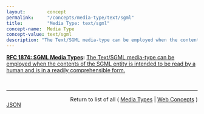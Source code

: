 ```yaml
---
layout:        concept
permalink:     "/concepts/media-type/text/sgml"
title:         "Media Type: text/sgml"
concept-name:  Media Type
concept-value: text/sgml
description: "The Text/SGML media-type can be employed when the contents of the SGML entity is intended to be read by a human and is in a readily comprehensible form."
---
```


**[RFC 1874: SGML Media Types](/specs/IETF/RFC/1874 "This document proposes new media sub-types of Text/SGML and Application/SGML. These media types can be used in the exchange of SGML documents and their entities. Specific details for the exchange or encapsulation of groups of related SGML entities using MIME are currently being considered by the mimesgml Working Group."):** [The Text/SGML media-type can be employed when the contents of the SGML entity is intended to be read by a human and is in a readily comprehensible form.](http://tools.ietf.org/html/rfc1874#section-2.1 "Read documentation for Media Type &#34;text/sgml&#34;")

<br/>
<hr/>

<p style="float : left"><a href="./text/sgml.json" title="JSON representing this particular Web Concept value">JSON</a></p>
<p style="text-align: right">Return to list of all ( <a href="../media-types">Media Types</a> | <a href="../">Web Concepts</a> )</p>

